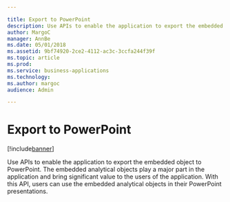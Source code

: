 ```yaml
---

title: Export to PowerPoint
description: Use APIs to enable the application to export the embedded object to PowerPoint.
author: MargoC
manager: AnnBe
ms.date: 05/01/2018
ms.assetid: 9bf74920-2ce2-4112-ac3c-3ccfa244f39f
ms.topic: article
ms.prod: 
ms.service: business-applications
ms.technology: 
ms.author: margoc
audience: Admin

---
```

#  Export to PowerPoint




[!include[banner](../../../includes/banner.md)]

Use APIs to enable the application to export the embedded object to PowerPoint.
The embedded analytical objects play a major part in the application and bring
significant value to the users of the application. With this API, users can use
the embedded analytical objects in their PowerPoint presentations.
